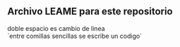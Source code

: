 ## Archivo LEAME para este repositorio  
doble espacio es cambio de linea  
´entre comillas sencillas se escribe un codigo´
